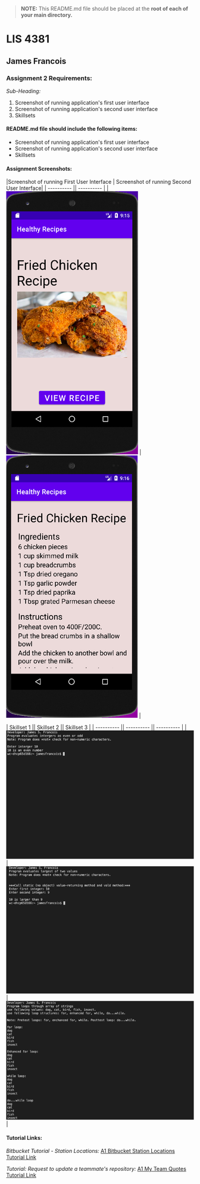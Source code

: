 > **NOTE:** This README.md file should be placed at the **root of each of your main directory.**

# LIS 4381 

## James Francois

### Assignment 2 Requirements:

*Sub-Heading:*

1. Screenshot of running application's first user interface
2. Screenshot of running application's second user interface
3. Skillsets

#### README.md file should include the following items:

* Screenshot of running application's first user interface
* Screenshot of running application's second user interface
* Skillsets

#### Assignment Screenshots:

|Screenshot of running First User Interface | Screenshot of running Second User Interface|
| ---------- || ---------- |
| ![First user interface Screenshot](img/First.png) | ![Second user interface Screenshot](img/Second.png) |

| Skillset 1 || Skillset 2 || Skillset 3 |
| ---------- || ---------- || ---------- |
| ![Skillset 1: Even or Odd](img/Skillset1.png) | ![Skillset 2: Largest Number](img/Skillset2.png) | ![Skillset 3: Arrays & Loops](img/Skillset3.png) |


#### Tutorial Links:

*Bitbucket Tutorial - Station Locations:*
[A1 Bitbucket Station Locations Tutorial Link](https://bitbucket.org/username/bitbucketstationlocations/ "Bitbucket Station Locations")

*Tutorial: Request to update a teammate's repository:*
[A1 My Team Quotes Tutorial Link](https://bitbucket.org/username/myteamquotes/ "My Team Quotes Tutorial")
